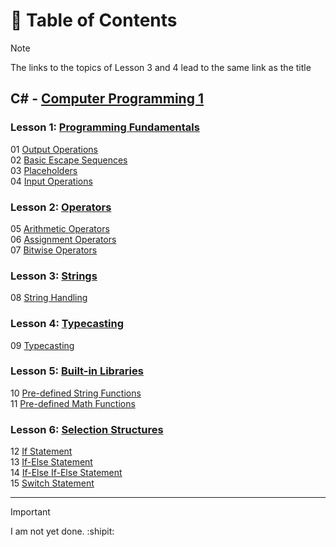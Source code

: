 # 📖 Table of Contents
> [!NOTE]
> The links to the topics of Lesson 3 and 4 lead to the same link as the title

## C# - [Computer Programming 1](cp1)
### **Lesson 1:** [**Programming Fundamentals**](cp1/lesson1-programming-fundamentals) <br/>
01 [Output Operations](cp1/lesson1-programming-fundamentals/01-output-operations) <br/>
02 [Basic Escape Sequences](cp1/lesson1-programming-fundamentals/02-basic-escape-sequences) <br/>
03 [Placeholders](cp1/lesson1-programming-fundamentals/03-placeholders) <br/>
04 [Input Operations](cp1/lesson1-programming-fundamentals/04-input-operations) <br/>
### **Lesson 2:** [Operators](cp1/lesson2-operators) <br/>
05 [Arithmetic Operators](cp1/lesson2-operators/05-arithmetic-operators) <br/>
06 [Assignment Operators](cp1/lesson2-operators/06-assignment-operators) <br/>
07 [Bitwise Operators](cp1/lesson2-operators/07-bitwise-operators) <br/>
### **Lesson 3:** [Strings](cp1/lesson3-strings/08-string-handling) <br/>
08 [String Handling](cp1/lesson3-strings/08-string-handling) <br/>
### **Lesson 4:** [Typecasting](cp1/lesson4-typecasting/09-typecasting) <br/>
09 [Typecasting](cp1/lesson4-typecasting/09-typecasting) <br/>
### **Lesson 5:** [Built-in Libraries](cp1/lesson5-built-in-libraries) <br/>
10 [Pre-defined String Functions](cp1/lesson5-built-in-libraries/10-pre-defined-string-functions) <br/>
11 [Pre-defined Math Functions](cp1/lesson5-built-in-libraries/11-pre-defined-math-functions) <br/>
### **Lesson 6:** [Selection Structures](cp1/lesson6-selection-structures) <br/>
12 [If Statement](cp1/lesson6-selection-structures/12-if-statement) <br/>
13 [If-Else Statement](cp1/lesson6-selection-structures/13-if-else-statement) <br/>
14 [If-Else If-Else Statement](cp1/lesson6-selection-structures/14-if-else-if-else-statement) <br/>
15 [Switch Statement](cp1/lesson6-selection-structures/15-switch-statement)

---
> [!IMPORTANT]
> I am not yet done. :shipit:
